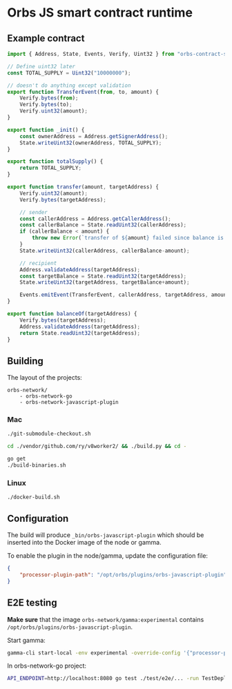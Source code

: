 # Orbs JS smart contract runtime

## Example contract

```javascript
import { Address, State, Events, Verify, Uint32 } from "orbs-contract-sdk/v1";

// Define uint32 later
const TOTAL_SUPPLY = Uint32("10000000");

// doesn't do anything except validation
export function TransferEvent(from, to, amount) {
    Verify.bytes(from);
    Verify.bytes(to);
    Verify.uint32(amount);
}

export function _init() {
    const ownerAddress = Address.getSignerAddress();
    State.writeUint32(ownerAddress, TOTAL_SUPPLY);
}

export function totalSupply() {
    return TOTAL_SUPPLY;
}

export function transfer(amount, targetAddress) {
    Verify.uint32(amount);
    Verify.bytes(targetAddress);

    // sender
    const callerAddress = Address.getCallerAddress();
    const callerBalance = State.readUint32(callerAddress);
    if (callerBalance < amount) {
        throw new Error(`transfer of ${amount} failed since balance is only ${callerBalance}`);
    }
    State.writeUint32(callerAddress, callerBalance-amount);

    // recipient
    Address.validateAddress(targetAddress);
    const targetBalance = State.readUint32(targetAddress);
    State.writeUint32(targetAddress, targetBalance+amount);

    Events.emitEvent(TransferEvent, callerAddress, targetAddress, amount);
}

export function balanceOf(targetAddress) {
    Verify.bytes(targetAddress);
    Address.validateAddress(targetAddress);
    return State.readUint32(targetAddress);
}
```

## Building

The layout of the projects:
```
orbs-network/
    - orbs-network-go
    - orbs-network-javascript-plugin
```

### Mac
```bash
./git-submodule-checkout.sh

cd ./vendor/github.com/ry/v8worker2/ && ./build.py && cd -

go get
./build-binaries.sh
```

### Linux

`./docker-build.sh`

## Configuration

The build will produce `_bin/orbs-javascript-plugin` which should be inserted into the Docker image of the node or gamma.

To enable the plugin in the node/gamma, update the configuration file:

```json
{
    "processor-plugin-path": "/opt/orbs/plugins/orbs-javascript-plugin"
}
```

## E2E testing

**Make sure** that the image `orbs-network/gamma:experimental` contains `/opt/orbs/plugins/orbs-javascript-plugin`.

Start gamma:

```bash
gamma-cli start-local -env experimental -override-config '{"processor-plugin-path": "/opt/orbs/plugins/orbs-javascript-plugin"}'
```

In orbs-network-go project:

```bash
API_ENDPOINT=http://localhost:8080 go test ./test/e2e/... -run TestDeploymentOfJavascriptContract -v -count 1
```